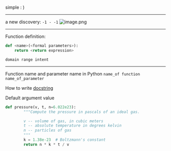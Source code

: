 simple : )

---
a new discovery:  `-1 - -1`
![image.png](https://cdn.jsdelivr.net/gh/Pokemongle/img_bed_0@main/img/202409270030436.png) 

---
Function definition:
```Python
def <name>(<formal parameters>):
    return <return expression>
```
	domain range intent
---
Function name and parameter name in Python
	`name_of function`
	`name_of_parameter`

How to write [docstring](https://peps.python.org/pep-0257/)

Default argument value
```Python
def pressure(v, t, n=6.022e23):
        """Compute the pressure in pascals of an ideal gas.

        v -- volume of gas, in cubic meters
        t -- absolute temperature in degrees kelvin
        n -- particles of gas
        """
        k = 1.38e-23  # Boltzmann's constant
        return n * k * t / v
```